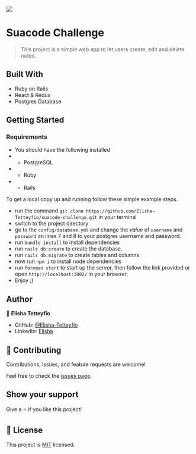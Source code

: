 ![](https://img.shields.io/badge/Microverse-blueviolet)

# Suacode Challenge

> This project is a simple web app to let users create, edit and delete notes.


## Built With

- Ruby on Rails
- React & Redux
- Postgres Database


## Getting Started

### Requirements
- You should have the following installed 
- - PostgreSQL
- - Ruby
- - Rails

To get a local copy up and running follow these simple example steps.

- run the command `git clone https://github.com/Elisha-Tetteyfio/suacode-challenge.git` in your terminal
- switch to the project directory
- go to the `config/database.yml` and change the *value* of `username` and `password` on lines 7 and 8 to your postgres username and password.
- run `bundle install` to install dependencies
- run `rails db:create` to create the database.
- run `rails db:migrate` to create tables and columns
- now run `npm i` to install node dependencies
- run `foreman start` to start up the server, then follow the link provided or open `http://localhost:3002/` in your browser.
- Enjoy ;)


## Author

👤 **Elisha Tetteyfio**

- GitHub: [@Elisha-Tetteyfio](https://github.com/Elisha-Tetteyfio)
- LinkedIn: [Elisha](https://linkedin.com/in/elisha-tetteyfio)


## 🤝 Contributing

Contributions, issues, and feature requests are welcome!

Feel free to check the [issues page](https://github.com/Elisha-Tetteyfio/suacode-challenge/issues).

## Show your support

Give a ⭐️ if you like this project!


## 📝 License

This project is [MIT](./MIT.md) licensed.
